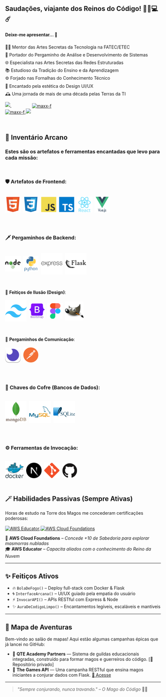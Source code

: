 ## Saudações, viajante dos Reinos do Código! 🧙‍♂️💻☄️

#### **Deixe-me apresentar...** 🙇

<ul style="list-style: none; padding: 0; margin: 0; line-height: 1.8;">
  <li>🧙‍♂️ Mentor das Artes Secretas da Tecnologia na FATEC/ETEC</li>
  <li>📜 Portador do Pergaminho de Análise e Desenvolvimento de Sistemas</li>
  <li>🌐 Especialista nas Artes Secretas das Redes Estruturadas</li>
  <li>📚 Estudioso da Tradição do Ensino e da Aprendizagem</li>
  <li>⚙️ Forjado nas Fornalhas do Conhecimento Técnico</li>
  <li>🎨 Encantado pela estética do Design UI/UX</li>
  <li>🕰️ Uma jornada de mais de uma década pelas Terras da TI</li>
</ul>

<p align="left">
  <a href="https://github.com/maxxdiego">
    <img height="180em" src="https://github-readme-stats.vercel.app/api?username=maxxdiego&theme=react&show_icons=true"/>
  </a>
  &nbsp;&nbsp;&nbsp;&nbsp;&nbsp;&nbsp;&nbsp;&nbsp;&nbsp;&nbsp;&nbsp;&nbsp;&nbsp;&nbsp;&nbsp;&nbsp;
  <a href="https://github.com/maxxdiego">
    <img align="center" alt="maxx-f" src="https://imagens-maxx.s3.sa-east-1.amazonaws.com/maxx-f.png">
  </a>
  <br>
  <a href="https://github.com/maxxdiego">
    <img align="center" alt="maxx-f" src="https://imagens-maxx.s3.sa-east-1.amazonaws.com/321.png">
  </a>
  <a href="https://github.com/maxxdiego">
    <img height="180em" src="https://github-readme-stats.vercel.app/api/top-langs/?username=maxxdiego&layout=compact&langs_count=7&theme=react"/>
  </a> 
</p>

<br>

## 🧳 Inventário Arcano

### Estes são os artefatos e ferramentas encantadas que levo para cada missão:

<div align="left"> 
  <div style="display: inline_block"><br>

  ### 🛡️ **Artefatos de Frontend**:  
  <br />
  <img align="center" alt="HTML" height="50" width="50" src="https://raw.githubusercontent.com/devicons/devicon/master/icons/html5/html5-original.svg" >
  &nbsp;<img align="center" alt="CSS" height="50" width="50" src="https://raw.githubusercontent.com/devicons/devicon/master/icons/css3/css3-original.svg" >
  &nbsp;<img align="center" alt="JS" height="50" width="50" src="https://raw.githubusercontent.com/devicons/devicon/master/icons/javascript/javascript-original.svg" >
  &nbsp;<img align="center" alt="Typescript" height="50" width="50" src="https://raw.githubusercontent.com/devicons/devicon/master/icons/typescript/typescript-original.svg" >
  &nbsp;<img align="center" alt="React" height="50" width="50" src="https://raw.githubusercontent.com/devicons/devicon/master/icons/react/react-original-wordmark.svg" >
  &nbsp;<img align="center" alt="VueJS" height="50" width="50" src="https://raw.githubusercontent.com/devicons/devicon/master/icons/vuejs/vuejs-original-wordmark.svg" >

  <br /><br />
  ### 🗡️ **Pergaminhos de Backend**:  
  <br />
  <img align="center" alt="NodeJs" height="50" width="50" src="https://raw.githubusercontent.com/devicons/devicon/master/icons/nodejs/nodejs-original-wordmark.svg" >
  &nbsp;<img align="center" alt="Python" height="50" width="50" src="https://raw.githubusercontent.com/devicons/devicon/master/icons/python/python-original-wordmark.svg" >
  &nbsp;<img align="center" alt="Express" height="70" width="70" src="https://raw.githubusercontent.com/devicons/devicon/master/icons/express/express-original-wordmark.svg" >
  &nbsp;<img align="center" alt="Flask" height="70" width="70" src="https://raw.githubusercontent.com/devicons/devicon/master/icons/flask/flask-original-wordmark.svg" >

  <br /><br />
  🎨 **Feitiços de Ilusão (Design)**:  
  <br />
  <img align="center" alt="Tailwind" height="70" width="70" src="https://raw.githubusercontent.com/devicons/devicon/master/icons/tailwindcss/tailwindcss-original.svg" >
  &nbsp;<img align="center" alt="Bootstrap" height="50" width="50" src="https://raw.githubusercontent.com/devicons/devicon/master/icons/bootstrap/bootstrap-original-wordmark.svg" >
  &nbsp;<img align="center" alt="Figma" height="50" width="50" src="https://raw.githubusercontent.com/devicons/devicon/master/icons/figma/figma-original.svg" >
  &nbsp;<img align="center" alt="Gimp" height="60" width="60" src="https://raw.githubusercontent.com/devicons/devicon/master/icons/gimp/gimp-original.svg" >

  <br /><br />
  📡 **Pergaminhos de Comunicação**:  
  <br />
  <img align="center" alt="Insomnia" height="50" width="50" src="https://github.com/Kong/insomnia-design-assets/blob/master/export/Icon.svg">
  &nbsp;<img align="center" alt="Postman" height="50" width="50" src="https://raw.githubusercontent.com/devicons/devicon/master/icons/postman/postman-original.svg" >    

  <br /><br />
  ### 🔐 **Chaves do Cofre (Bancos de Dados)**:  
  <br />
  <img align="center" alt="MongoDB" height="70" width="70" src="https://raw.githubusercontent.com/devicons/devicon/master/icons/mongodb/mongodb-original-wordmark.svg" >
  &nbsp;<img align="center" alt="MySQL" height="70" width="70" src="https://raw.githubusercontent.com/devicons/devicon/master/icons/mysql/mysql-original-wordmark.svg" >
  &nbsp;<img align="center" alt="SQLite" height="70" width="70" src="https://raw.githubusercontent.com/devicons/devicon/master/icons/sqlite/sqlite-original-wordmark.svg" >

  <br /><br />
  ### ⚙️ **Ferramentas de Invocação**:  
  <br />
  <img align="center" alt="Docker" height="60" width="60" src="https://raw.githubusercontent.com/devicons/devicon/master/icons/docker/docker-original-wordmark.svg" >
  &nbsp;<img align="center" alt="Next" height="50" width="50" src="https://raw.githubusercontent.com/devicons/devicon/master/icons/nextjs/nextjs-original.svg" >
  &nbsp;<img align="center" alt="Git" height="50" width="50" src="https://raw.githubusercontent.com/devicons/devicon/master/icons/git/git-original.svg" >
  &nbsp;<img align="center" alt="Github" height="50" width="50" src="https://raw.githubusercontent.com/devicons/devicon/master/icons/github/github-original.svg" >

</div>

<br>

## 🪄 Habilidades Passivas (Sempre Ativas)

Horas de estudo na Torre dos Magos me concederam certificações poderosas:

<a href="https://www.credly.com/badges/495a3bc3-1bf1-4dd5-aa84-ac4c1c13259d/public_url">
  <img align="center" alt="AWS Educator" height="150" width="150" src="https://images.credly.com/images/e7bf6727-22cf-45d6-ad9c-76ab57c3f11b/image.png">
</a>

<a href="https://www.credly.com/badges/fe588aeb-47e2-413a-85b9-65c2e95ecab8/public_url">
  <img align="center" alt="AWS Cloud Foundations" height="150" width="150" src="https://images.credly.com/images/73e4a58b-a8ef-41a3-a7db-9183dd269882/image.png">
</a>

<br>

🧠 **AWS Cloud Foundations** – *Concede +10 de Sabedoria para explorar masmorras nubladas*  
🎓 **AWS Educator** – *Capacita aliados com o conhecimento do Reino da Nuvem*

---

## ✨ Feitiços Ativos

- 🔥 `BolaDeFogo()` – Deploy full-stack com Docker & Flask  
- 🌀 `InterfaceArcana()` – UI/UX guiado pela empatia do usuário  
- ⚡ `InvocarAPI()` – APIs RESTful com Express & Node  
- ✨ `AuraDeCodigoLimpo()` – Encantamentos legíveis, escaláveis e mantíveis  

---

## 📜 Mapa de Aventuras

Bem-vindo ao salão de mapas! Aqui estão algumas campanhas épicas que já lancei no GitHub:

- 💠 **QTE Academy Partners** — Sistema de guildas educacionais integradas, construído para formar magos e guerreiros do código. [🔗 Repositório privado]
- 🏰 **The Games API** — Uma campanha RESTful que ensina magos iniciantes a conjurar dados com Flask. [🔗 Acesse](https://github.com/maxxdiego/the-games-api)

---

> *"Sempre conjurando, nunca travando." – O Mago do Código* 🧙‍♂️
